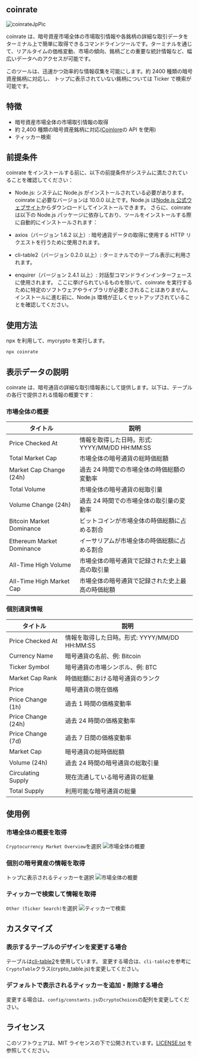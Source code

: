 ## coinrate

![coinrateJpPic](https://github.com/hirano-vm4/coinrate/assets/105143414/62932802-1e90-4dea-961d-5bb5b3c60fe6)

coinrate は、暗号資産市場全体の市場取引情報や各銘柄の詳細な取引データをターミナル上で簡単に取得できるコマンドラインツールです。ターミナルを通じて、リアルタイムの価格変動、市場の傾向、銘柄ごとの重要な統計情報など、幅広いデータへのアクセスが可能です。

このツールは、迅速かつ効率的な情報収集を可能にします。約 2400 種類の暗号資産銘柄に対応し、
トップに表示されていない銘柄については Ticker で検索が可能です。

## 特徴

- 暗号資産市場全体の市場取引情報の取得
- 約 2,400 種類の暗号資産銘柄に対応([Coinlore](https://www.coinlore.com/ja/cryptocurrency-data-api)の API を使用)
- ティッカー検索

## 前提条件

coinrate をインストールする前に、以下の前提条件がシステムに満たされていることを確認してください：

- Node.js: システムに Node.js がインストールされている必要があります。coinrate に必要なバージョンは 10.0.0 以上です。Node.js は[Node.js 公式ウェブサイト](https://nodejs.org/en)からダウンロードしてインストールできます。
  さらに、coinrate は以下の Node.js パッケージに依存しており、ツールをインストールする際に自動的にインストールされます：

- axios（バージョン 1.6.2 以上）: 暗号通貨データの取得に使用する HTTP リクエストを行うために使用されます。
- cli-table2（バージョン 0.2.0 以上）: ターミナルでのテーブル表示に利用されます。
- enquirer（バージョン 2.4.1 以上）: 対話型コマンドラインインターフェースに使用されます。
  ここに挙げられているものを除いて、coinrate を実行するために特定のソフトウェアやライブラリが必要とされることはありません。インストールに進む前に、Node.js 環境が正しくセットアップされていることを確認してください。

## 使用方法

npx を利用して、mycrypto を実行します。

```javascript
npx coinrate
```

## 表示データの説明

coinrate は、暗号通貨の詳細な取引情報表にして提供します。以下は、テーブルの各行で提供される情報の概要です：

### 市場全体の概要

| タイトル                  | 説明                                             |
| ------------------------- | ------------------------------------------------ |
| Price Checked At          | 情報を取得した日時。形式: YYYY/MM/DD HH:MM:SS    |
| Total Market Cap          | 市場全体の暗号通貨の総時価総額                   |
| Market Cap Change (24h)   | 過去 24 時間での市場全体の時価総額の変動率       |
| Total Volume              | 市場全体の暗号通貨の総取引量                     |
| Volume Change (24h)       | 過去 24 時間での市場全体の取引量の変動率         |
| Bitcoin Market Dominance  | ビットコインが市場全体の時価総額に占める割合     |
| Ethereum Market Dominance | イーサリアムが市場全体の時価総額に占める割合     |
| All-Time High Volume      | 市場全体の暗号通貨で記録された史上最高の取引量   |
| All-Time High Market Cap  | 市場全体の暗号通貨で記録された史上最高の時価総額 |

### 個別通貨情報

| タイトル           | 説明                                          |
| ------------------ | --------------------------------------------- |
| Price Checked At   | 情報を取得した日時。形式: YYYY/MM/DD HH:MM:SS |
| Currency Name      | 暗号通貨の名前、例: Bitcoin                   |
| Ticker Symbol      | 暗号通貨の市場シンボル、例: BTC               |
| Market Cap Rank    | 時価総額における暗号通貨のランク              |
| Price              | 暗号通貨の現在価格                            |
| Price Change (1h)  | 過去 1 時間の価格変動率                       |
| Price Change (24h) | 過去 24 時間の価格変動率                      |
| Price Change (7d)  | 過去 7 日間の価格変動率                       |
| Market Cap         | 暗号通貨の総時価総額                          |
| Volume (24h)       | 過去 24 時間の暗号通貨の総取引量              |
| Circulating Supply | 現在流通している暗号通貨の総量                |
| Total Supply       | 利用可能な暗号通貨の総量                      |

## 使用例

### 市場全体の概要を取得

`Cryptocurrency Market Overview`を選択
![市場全体の概要](https://gyazo.com/4db495281bd96e70922719f5d8ccd0db/raw)

### 個別の暗号資産の情報を取得

トップに表示されるティッカーを選択
![市場全体の概要](https://gyazo.com/c33fec491611f1cca9fa853314abc27a/raw)

### ティッカーで検索して情報を取得

`Other (Ticker Search)`を選択
![ティッカーで検索](https://gyazo.com/6b6750cb606d18ab009624f541f4843a/raw)

## カスタマイズ

### 表示するテーブルのデザインを変更する場合

テーブルは[cli-table2](https://github.com/jamestalmage/cli-table2)を使用しています。
変更する場合は、`cli-table2`を参考に`CryptoTable`クラス(crypto_table.js)を変更してください。

### デフォルトで表示されるティッカーを追加・削除する場合

変更する場合は、`config/constants.js`の`cryptoChoices`の配列を変更してください。

## ライセンス

このソフトウェアは、MIT ライセンスの下で公開されています。[LICENSE.txt](https://github.com/hirano-vm4/coinrate/blob/main/LICENSE.txt) を参照してください。

